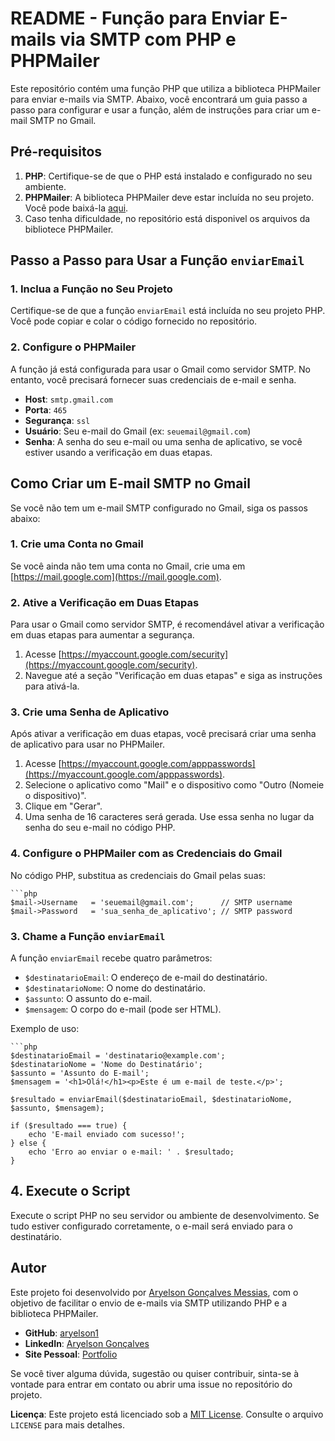 # README - Função para Enviar E-mails via SMTP com PHP e PHPMailer

Este repositório contém uma função PHP que utiliza a biblioteca PHPMailer para enviar e-mails via SMTP. Abaixo, você encontrará um guia passo a passo para configurar e usar a função, além de instruções para criar um e-mail SMTP no Gmail.

## Pré-requisitos

1. **PHP**: Certifique-se de que o PHP está instalado e configurado no seu ambiente.
2. **PHPMailer**: A biblioteca PHPMailer deve estar incluída no seu projeto. Você pode baixá-la [aqui](https://github.com/PHPMailer/PHPMailer).
3. Caso tenha dificuldade, no repositório está disponivel os arquivos da bibliotece PHPMailer.

## Passo a Passo para Usar a Função `enviarEmail`

### 1. Inclua a Função no Seu Projeto

Certifique-se de que a função `enviarEmail` está incluída no seu projeto PHP. Você pode copiar e colar o código fornecido no repositório.

### 2. Configure o PHPMailer

A função já está configurada para usar o Gmail como servidor SMTP. No entanto, você precisará fornecer suas credenciais de e-mail e senha.

- **Host**: `smtp.gmail.com`
- **Porta**: `465`
- **Segurança**: `ssl`
- **Usuário**: Seu e-mail do Gmail (ex: `seuemail@gmail.com`)
- **Senha**: A senha do seu e-mail ou uma senha de aplicativo, se você estiver usando a verificação em duas etapas.

## Como Criar um E-mail SMTP no Gmail

Se você não tem um e-mail SMTP configurado no Gmail, siga os passos abaixo:

### 1. Crie uma Conta no Gmail

Se você ainda não tem uma conta no Gmail, crie uma em [https://mail.google.com](https://mail.google.com).

### 2. Ative a Verificação em Duas Etapas

Para usar o Gmail como servidor SMTP, é recomendável ativar a verificação em duas etapas para aumentar a segurança.

1. Acesse [https://myaccount.google.com/security](https://myaccount.google.com/security).
2. Navegue até a seção "Verificação em duas etapas" e siga as instruções para ativá-la.

### 3. Crie uma Senha de Aplicativo

Após ativar a verificação em duas etapas, você precisará criar uma senha de aplicativo para usar no PHPMailer.

1. Acesse [https://myaccount.google.com/apppasswords](https://myaccount.google.com/apppasswords).
2. Selecione o aplicativo como "Mail" e o dispositivo como "Outro (Nomeie o dispositivo)".
3. Clique em "Gerar".
4. Uma senha de 16 caracteres será gerada. Use essa senha no lugar da senha do seu e-mail no código PHP.

### 4. Configure o PHPMailer com as Credenciais do Gmail

No código PHP, substitua as credenciais do Gmail pelas suas:

    ```php
    $mail->Username   = 'seuemail@gmail.com';      // SMTP username
    $mail->Password   = 'sua_senha_de_aplicativo'; // SMTP password

### 3. Chame a Função `enviarEmail`

A função `enviarEmail` recebe quatro parâmetros:

- `$destinatarioEmail`: O endereço de e-mail do destinatário.
- `$destinatarioNome`: O nome do destinatário.
- `$assunto`: O assunto do e-mail.
- `$mensagem`: O corpo do e-mail (pode ser HTML).

Exemplo de uso:

    ```php
    $destinatarioEmail = 'destinatario@example.com';
    $destinatarioNome = 'Nome do Destinatário';
    $assunto = 'Assunto do E-mail';
    $mensagem = '<h1>Olá!</h1><p>Este é um e-mail de teste.</p>';
    
    $resultado = enviarEmail($destinatarioEmail, $destinatarioNome, $assunto, $mensagem);
    
    if ($resultado === true) {
        echo 'E-mail enviado com sucesso!';
    } else {
        echo 'Erro ao enviar o e-mail: ' . $resultado;
    }

## 4. Execute o Script

Execute o script PHP no seu servidor ou ambiente de desenvolvimento. Se tudo estiver configurado corretamente, o e-mail será enviado para o destinatário.

## Autor

Este projeto foi desenvolvido por [Aryelson Gonçalves Messias](https://github.com/aryelson1), com o objetivo de facilitar o envio de e-mails via SMTP utilizando PHP e a biblioteca PHPMailer.

- **GitHub**: [aryelson1](https://github.com/aryelson1)
- **LinkedIn**: [Aryelson Gonçalves](https://www.linkedin.com/in/aryelson-goncalves-messias-995002203) 
- **Site Pessoal**: [Portfolio](https://aryelson1.github.io/Portfolio/) 

Se você tiver alguma dúvida, sugestão ou quiser contribuir, sinta-se à vontade para entrar em contato ou abrir uma issue no repositório do projeto.

**Licença**: Este projeto está licenciado sob a [MIT License](https://opensource.org/licenses/MIT). Consulte o arquivo `LICENSE` para mais detalhes.
